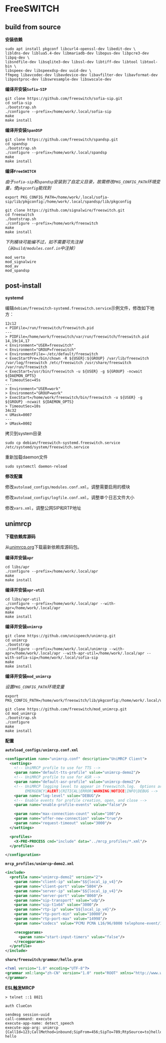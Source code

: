 # FreeSWITCH

## build from source

**安装依赖**

```
sudo apt install pkgconf libcurl4-openssl-dev libedit-dev \
libldns-dev liblua5.4-dev libmariadb-dev libopus-dev libpcre3-dev libpq-dev \
libsndfile-dev libsqlite3-dev libssl-dev libtiff-dev libtool libtool-bin \
libspeex-dev libspeexdsp-dev uuid-dev \
ffmpeg libavcodec-dev libavdevice-dev libavfilter-dev libavformat-dev libpostproc-dev libswresample-dev libswscale-dev
```

**编译并安装`Sofia-SIP`**

```
git clone https://github.com/freeswitch/sofia-sip.git
cd sofia-sip
./bootstrap.sh
./configure --prefix=/home/work/.local/sofia-sip
make
make install
```

**编译并安装`SpanDSP`**

```
git clone https://github.com/freeswitch/spandsp.git
cd spandsp
./bootstrap.sh
./configure --prefix=/home/work/.local/spandsp
make
make install
```

**编译`FreeSWITCH`**

*由于`sofia-sip`和`spandsp`安装到了自定义目录，故需修改`PKG_CONFIG_PATH`环境变量，使`pkgconfig`能找到*
```
export PKG_CONFIG_PATH=/home/work/.local/sofia-sip/lib/pkgconfig:/home/work/.local/spandsp/lib/pkgconfig
```

```
git clone https://github.com/signalwire/freeswitch.git
cd freeswitch
./bootstrap.sh
./configure --prefix=/home/work/freeswitch
make
make install
```

*下列模块可能编不过，如不需要可先注掉</br>
（从`build/modules.conf.in`中注掉）*
```
mod_verto
mod_signalwire
mod_av
mod_spandsp
```

## post-install

**systemd**

编辑`debian/freeswitch-systemd.freeswitch.service`示例文件，修改如下地方：
```
12c12
< PIDFile=/run/freeswitch/freeswitch.pid
---
> PIDFile=/home/work/freeswitch/var/run/freeswitch/freeswitch.pid
14,19c14,17
< Environment="USER=freeswitch"
< Environment="GROUP=freeswitch"
< EnvironmentFile=-/etc/default/freeswitch
< ExecStartPre=/bin/chown -R ${USER}:${GROUP} /var/lib/freeswitch /var/log/freeswitch /etc/freeswitch /usr/share/freeswitch /var/run/freeswitch
< ExecStart=/usr/bin/freeswitch -u ${USER} -g ${GROUP} -ncwait ${DAEMON_OPTS}
< TimeoutSec=45s
---
> Environment="USER=work"
> Environment="GROUP=work"
> ExecStart=/home/work/freeswitch/bin/freeswitch -u ${USER} -g ${GROUP} -ncwait ${DAEMON_OPTS}
> TimeoutSec=10s
34c32
< UMask=0007
---
> UMask=0002
```

拷贝到system目录
```
sudo cp debian/freeswitch-systemd.freeswitch.service /etc/systemd/system/freeswitch.service
```

重新加载daemon文件
```
sudo systemctl daemon-reload
```

**修改配置**

修改`autoload_configs/modules.conf.xml`，调整需要启用的模块

修改`autoload_configs/logfile.conf.xml`，调整单个日志文件大小

修改`vars.xml`，调整公网SIP和RTP地址

## unimrcp

**下载依赖库源码**

从[unimrcp.org](http://www.unimrcp.org/downloads/dependencies)下载最新依赖库源码包。

**编译并安装`apr`**

```
cd libs/apr
./configure --prefix=/home/work/.local/apr
make
make install
```

**编译并安装`apr-util`**

```
cd libs/apr-util
./configure --prefix=/home/work/.local/apr --with-apr=/home/work/.local/apr
make
make install
```

**编译并安装`unimrcp`**

```
git clone https://github.com/unispeech/unimrcp.git
cd unimrcp
./bootstrap
./configure --prefix=/home/work/.local/unimrcp --with-apr=/home/work/.local/apr --with-apr-util=/home/work/.local/apr --with-sofia-sip=/home/work/.local/sofia-sip
make
make install
```

**编译并安装`mod_unimrcp`**

*设置`PKG_CONFIG_PATH`环境变量*
```
export PKG_CONFIG_PATH=/home/work/freeswitch/lib/pkgconfig:/home/work/.local/unimrcp/lib/pkgconfig
```

```
git clone https://github.com/freeswitch/mod_unimrcp.git
cd mod_unimrcp
./bootstrap.sh
./configure
make
make install
```

**配置**

**`autoload_configs/unimrcp.conf.xml`**
```xml
<configuration name="unimrcp.conf" description="UniMRCP Client">
  <settings>
    <!-- UniMRCP profile to use for TTS -->
    <param name="default-tts-profile" value="unimrcp-demo2"/>
    <!-- UniMRCP profile to use for ASR -->
    <param name="default-asr-profile" value="unimrcp-demo2"/>
    <!-- UniMRCP logging level to appear in freeswitch.log.  Options are:
         EMERGENCY|ALERT|CRITICAL|ERROR|WARNING|NOTICE|INFO|DEBUG -->
    <param name="log-level" value="DEBUG"/>
    <!-- Enable events for profile creation, open, and close -->
    <param name="enable-profile-events" value="false"/>

    <param name="max-connection-count" value="100"/>
    <param name="offer-new-connection" value="true"/>
    <param name="request-timeout" value="3000"/>
  </settings>

  <profiles>
    <X-PRE-PROCESS cmd="include" data="../mrcp_profiles/*.xml"/>
  </profiles>

</configuration>
```

**`mrcp_profiles/unimrcp-demo2.xml`**
```xml
<include>
  <profile name="unimrcp-demo2" version="2">
    <param name="client-ip" value="$${local_ip_v4}"/>
    <param name="client-port" value="5804"/>
    <param name="server-ip" value="$${local_ip_v4}"/>
    <param name="server-port" value="8060"/>
    <param name="sip-transport" value="udp"/>
    <param name="sip-t1x64" value="3000"/>
    <param name="rtp-ip" value="$${local_ip_v4}"/>
    <param name="rtp-port-min" value="10000"/>
    <param name="rtp-port-max" value="14998"/>
    <param name="codecs" value="PCMU PCMA L16/96/8000 telephone-event/101/8000"/>

    <recogparams>
      <param name="start-input-timers" value="false"/>
    </recogparams>
  </profile>
</include>
```

**`share/freeswitch/grammar/hello.gram`**
```xml
<?xml version="1.0" encoding="UTF-8"?>
<grammar xml:lang="zh-CN" version="1.0" root="ROOT" xmlns="http://www.w3.org/2001/06/grammar">
</grammar>
```

**ESL触发MRCP**

`> telnet ::1 8021`
```
auth ClueCon

sendmsg session-uuid
call-command: execute
execute-app-name: detect_speech
execute-app-arg: unimrcp {CallId=123;CallMethod=inbound;SipFrom=456;SipTo=789;RtpSource=to}hello hello
```
